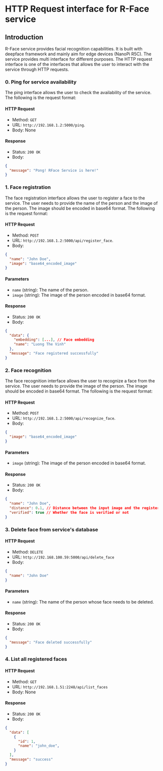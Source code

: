 # HTTP Request interface for R-Face service

## Introduction

R-Face service provides facial recognition capabilities. It is built with deepface framework and mainly aim for edge devices (NanoPi R5C). The service provides multi interface for different purposes. The HTTP request interface is one of the interfaces that allows the user to interact with the service through HTTP requests.

### 0. Ping for service availability

The ping interface allows the user to check the availability of the service. The following is the request format:

#### HTTP Request

- Method: `GET`
- URL: `http://192.168.1.2:5000/ping`.
- Body: None

#### Response

- Status: `200 OK`
- Body:
```json
{
  "message": "Pong! RFace Service is here!"
}
```

### 1. Face registration

The face registration interface allows the user to register a face to the service. The user needs to provide the name of the person and the image of the person. The image should be encoded in base64 format. The following is the request format:

#### HTTP Request

- Method: `POST`
- URL: `http://192.168.1.2:5000/api/register_face`.
- Body:
```json
{
  "name": "John Doe",
  "image": "base64_encoded_image"
}
```

#### Parameters

- `name` (string): The name of the person.
- `image` (string): The image of the person encoded in base64 format.

#### Response

- Status: `200 OK`
- Body:
```json
{
  "data": {
    "embedding": [...], // Face embedding
    "name": "Luong The Vinh"
  },
  "message": "Face registered successfully"
}
```

### 2. Face recognition

The face recognition interface allows the user to recognize a face from the service. The user needs to provide the image of the person. The image should be encoded in base64 format. The following is the request format:

#### HTTP Request

- Method: `POST`
- URL: `http://192.168.1.2:5000/api/recognize_face`.
- Body:
```json
{
  "image": "base64_encoded_image"
}
```

#### Parameters

- `image` (string): The image of the person encoded in base64 format.

#### Response

- Status: `200 OK`
- Body:
```json
{
  "name": "John Doe",
  "distance": 0.1, // Distance between the input image and the registered face
  "verified": true // Whether the face is verified or not
}
```

### 3. Delete face from service's database

#### HTTP Request

- Method: `DELETE`
- URL: `http://192.168.100.59:5000/api/delete_face`
- Body:
```json
{
  "name": "John Doe"
}
```

#### Parameters

- `name` (string): The name of the person whose face needs to be deleted.

#### Response

- Status: `200 OK`
- Body:
```json
{
  "message": "Face deleted successfully"
}
```

### 4. List all registered faces

#### HTTP Request

- Method: `GET`
- URL: `http://192.168.1.51:2248/api/list_faces`
- Body: None

#### Response

- Status: `200 OK`
- Body:
```json
{
  "data": [
    {
      "id": 1,
      "name": "john_doe",
    }
  ],
  "message": "success"
}
```
